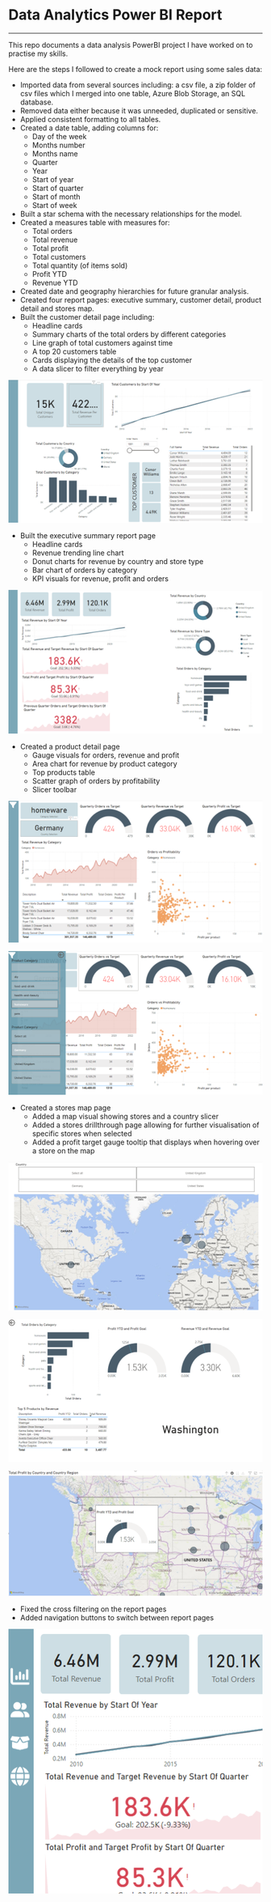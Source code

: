 # Data Analytics Power BI Report
-----------
This repo documents a data analysis PowerBI project I have worked on to practise my skills.

Here are the steps I followed to create a mock report using some sales data:

- Imported data from several sources including: a csv file, a zip folder of csv files which I merged into one table, Azure Blob Storage, an SQL database.
- Removed data either because it was unneeded, duplicated or sensitive.
- Applied consistent formatting to all tables.
- Created a date table, adding columns for:
  - Day of the week
  - Months number
  - Months name
  - Quarter
  - Year
  - Start of year
  - Start of quarter
  - Start of month
  - Start of week
- Built a star schema with the necessary relationships for the model.
- Created a measures table with measures for:
  - Total orders
  - Total revenue
  - Total profit
  - Total customers
  - Total quantity (of items sold)
  - Profit YTD
  - Revenue YTD
- Created date and geography hierarchies for future granular analysis.
- Created four report pages: executive summary, customer detail, product detail and stores map.
- Built the customer detail page including:
  - Headline cards
  - Summary charts of the total orders by different categories
  - Line graph of total customers against time
  - A top 20 customers table
  - Cards displaying the details of the top customer
  - A data slicer to filter everything by year

![Alt text](/screenshots/customer_detail_page.png?raw=true "Customer Detail Page")
 
- Built the executive summary report page
  - Headline cards
  - Revenue trending line chart
  - Donut charts for revenue by country and store type
  - Bar chart of orders by category
  - KPI visuals for revenue, profit and orders

![Alt text](/screenshots/executive_summary_page.png?raw=true "Executive Summary Page")
 
- Created a product detail page
  - Gauge visuals for orders, revenue and profit
  - Area chart for revenue by product category
  - Top products table
  - Scatter graph of orders by profitability
  - Slicer toolbar
 
![Alt text](/screenshots/product_detail_page.png?raw=true "Product Detail Page")

![Alt text](/screenshots/slicer_toolbar.png?raw=true "Slicer Toolbar")


- Created a stores map page
  - Added a map visual showing stores and a country slicer
  - Added a stores drillthrough page allowing for further visualisation of specific stores when selected
  - Added a profit target gauge tooltip that displays when hovering over a store on the map
 
  
![Alt text](/screenshots/stores_map_page.png?raw=true "Stores Map Page")


![Alt text](/screenshots/store_drillthrough.png?raw=true "Store Drillthrough")


![Alt text](/screenshots/tooltip.png?raw=true "Tooltip")


- Fixed the cross filtering on the report pages
- Added navigation buttons to switch between report pages


![Alt text](/screenshots/navigation_toolbar.png?raw=true "Navigation Toolbar")

